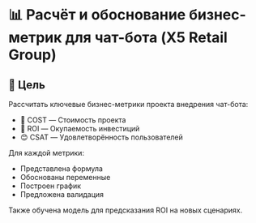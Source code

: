 # 📊 Расчёт и обоснование бизнес-метрик для чат-бота (X5 Retail Group)

## 🎯 Цель
Рассчитать ключевые бизнес-метрики проекта внедрения чат-бота:
- 💸 COST — Стоимость проекта
- 💼 ROI — Окупаемость инвестиций
- 😊 CSAT — Удовлетворённость пользователей

Для каждой метрики:
- Представлена формула
- Обоснованы переменные
- Построен график
- Предложена валидация

Также обучена модель для предсказания ROI на новых сценариях.